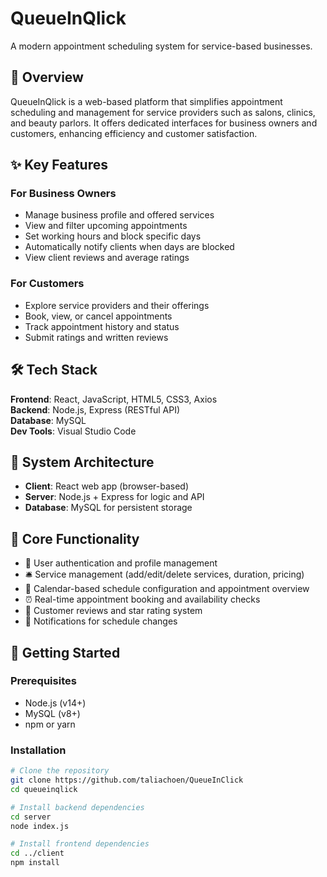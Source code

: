 # QueueInQlick
A modern appointment scheduling system for service-based businesses.

## 🧭 Overview

QueueInQlick is a web-based platform that simplifies appointment scheduling and management for service providers such as salons, clinics, and beauty parlors. It offers dedicated interfaces for business owners and customers, enhancing efficiency and customer satisfaction.

## ✨ Key Features

### For Business Owners
- Manage business profile and offered services
- View and filter upcoming appointments
- Set working hours and block specific days
- Automatically notify clients when days are blocked
- View client reviews and average ratings

### For Customers
- Explore service providers and their offerings
- Book, view, or cancel appointments
- Track appointment history and status
- Submit ratings and written reviews

## 🛠️ Tech Stack

**Frontend**: React, JavaScript, HTML5, CSS3, Axios  
**Backend**: Node.js, Express (RESTful API)  
**Database**: MySQL  
**Dev Tools**: Visual Studio Code

## 🧩 System Architecture

- **Client**: React web app (browser-based)
- **Server**: Node.js + Express for logic and API
- **Database**: MySQL for persistent storage

## 🔑 Core Functionality

- 🔐 User authentication and profile management  
- 🛎️ Service management (add/edit/delete services, duration, pricing)  
- 📆 Calendar-based schedule configuration and appointment overview  
- ⏰ Real-time appointment booking and availability checks  
- 💬 Customer reviews and star rating system  
- 🔔 Notifications for schedule changes

## 🚀 Getting Started

### Prerequisites
- Node.js (v14+)
- MySQL (v8+)
- npm or yarn

### Installation

```bash
# Clone the repository
git clone https://github.com/taliachoen/QueueInClick
cd queueinqlick

# Install backend dependencies
cd server
node index.js

# Install frontend dependencies
cd ../client
npm install


